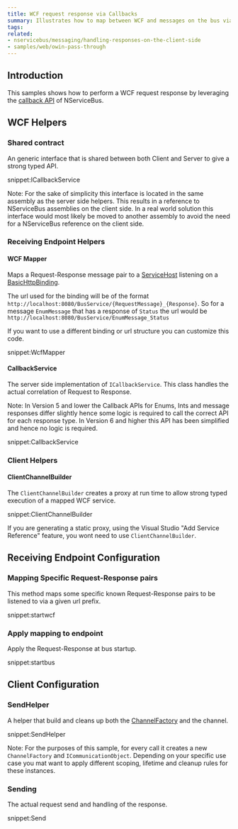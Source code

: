 ```yaml
---
title: WCF request response via Callbacks
summary: Illustrates how to map between WCF and messages on the bus via the Callbacks API.
tags:
related:
- nservicebus/messaging/handling-responses-on-the-client-side
- samples/web/owin-pass-through
---
```



## Introduction

This samples shows how to perform a WCF request response by leveraging the [callback API](/nservicebus/messaging/handling-responses-on-the-client-side.md) of NServiceBus.


## WCF Helpers


### Shared contract

An generic interface that is shared between both Client and Server to give a strong typed API.

snippet:ICallbackService

Note: For the sake of simplicity this interface is located in the same assembly as the server side helpers. This results in a reference to NServiceBus assemblies on the client side. In a real world solution this interface would most likely be moved to another assembly to avoid the need for a NServiceBus reference on the client side.


### Receiving Endpoint Helpers


#### WCF Mapper

Maps a Request-Response message pair to a  [ServiceHost](https://msdn.microsoft.com/en-us/library/system.servicemodel.servicehost.aspx) listening on a [BasicHttpBinding](https://msdn.microsoft.com/en-us/library/system.servicemodel.basichttpbinding.aspx).

The url used for the binding will be of the format `http://localhost:8080/BusService/{RequestMessage}_{Response}`. So for a message `EnumMessage` that has a response of `Status` the url would be `http://localhost:8080/BusService/EnumMessage_Status`

If you want to use a different binding or url structure you can customize this code.

snippet:WcfMapper


#### CallbackService

The server side implementation of `ICallbackService`. This class handles the actual correlation of Request to Response.

Note: In Version 5 and lower the Callback APIs for Enums, Ints and message responses differ slightly hence some logic is required to call the correct API for each response type. In Version 6 and higher this API has been simplified and hence no logic is required.

snippet:CallbackService


### Client Helpers


#### ClientChannelBuilder

The `ClientChannelBuilder` creates a proxy at run time to allow strong typed execution of a mapped WCF service.

snippet:ClientChannelBuilder

If you are generating a static proxy, using the Visual Studio "Add Service Reference" feature, you wont need to use `ClientChannelBuilder`.


## Receiving Endpoint Configuration


### Mapping Specific Request-Response pairs

This method maps some specific known Request-Response pairs to be listened to via a given url prefix.

snippet:startwcf


### Apply mapping to endpoint

Apply the Request-Response at bus startup.

snippet:startbus


## Client Configuration


### SendHelper

A helper that build and cleans up both the [ChannelFactory](https://msdn.microsoft.com/en-us/library/ms576132.aspx) and the channel.

snippet:SendHelper

Note: For the purposes of this sample, for every call it creates a new `ChannelFactory` and `ICommunicationObject`. Depending on your specific use case you mat want to apply different scoping, lifetime and cleanup rules for these instances.


### Sending

The actual request send and handling of the response.

snippet:Send
